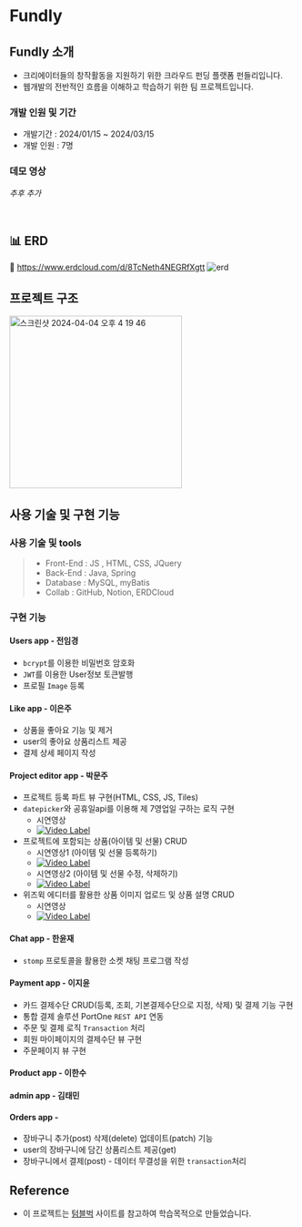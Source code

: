 # Fundly

## Fundly 소개
- 크리에이터들의 창작활동을 지원하기 위한 크라우드 펀딩 플랫폼 펀들리입니다.
- 웹개발의 전반적인 흐름을 이해하고 학습하기 위한 팀 프로젝트입니다.

### 개발 인원 및 기간

- 개발기간 : 2024/01/15 ~ 2024/03/15
- 개발 인원 : 7명


### 데모 영상

*추후 추가*

<br>

## 📊 ERD 
📎 https://www.erdcloud.com/d/8TcNeth4NEGRfXgtt
![erd](https://github.com/mulgoms2/Fundly/assets/77871865/ec739dd8-a32b-450c-b606-4d8da6b85d83)


## 프로젝트 구조
<img width="303" alt="스크린샷 2024-04-04 오후 4 19 46" src="https://github.com/mulgoms2/Fundly/assets/77871865/b0067e5e-5a94-4f8a-b7e0-9dfd7999cf1d">


## 사용 기술 및 구현 기능


### 사용 기술 및 tools
> - Front-End : JS , HTML, CSS, JQuery
> - Back-End : Java, Spring
> - Database : MySQL, myBatis
> - Collab : GitHub, Notion, ERDCloud

### 구현 기능

#### Users app - 전임경
- `bcrypt`를 이용한 비밀번호 암호화
- `JWT`를 이용한 User정보 토큰발행
- 프로필 `Image` 등록

#### Like app - 이은주
- 상품을 좋아요 기능 및 제거
- user의 좋아요 상품리스트 제공
- 결제 상세 페이지 작성

#### Project editor app - 박문주
- 프로젝트 등록 파트 뷰 구현(HTML, CSS, JS, Tiles)
- `datepicker`와 공휴일api를 이용해 제 7영업일 구하는 로직 구현
  - 시연영상
  - [![Video Label](http://img.youtube.com/vi/jkXEFxm6g3I/0.jpg)](https://youtu.be/jkXEFxm6g3I)
- 프로젝트에 포함되는 상품(아이템 및 선물) CRUD
  - 시연영상1 (아이템 및 선물 등록하기)
  - [![Video Label](http://img.youtube.com/vi/C_Hq-qYaYjE/0.jpg)](https://youtu.be/C_Hq-qYaYjE)
  - 시연영상2 (아이템 및 선물 수정, 삭제하기)
  - [![Video Label](http://img.youtube.com/vi/NHJxFmS8hd8/0.jpg)](https://youtu.be/NHJxFmS8hd8)
- 위즈윅 에디터를 활용한 상품 이미지 업로드 및 상품 설명 CRUD
  - 시연영상
  - [![Video Label](http://img.youtube.com/vi/7mxksVANis4/0.jpg)](https://youtu.be/7mxksVANis4)

#### Chat app - 한윤재
- `stomp` 프로토콜을 활용한 소켓 채팅 프로그램 작성

#### Payment app - 이지윤
- 카드 결제수단 CRUD(등록, 조회, 기본결제수단으로 지정, 삭제) 및 결제 기능 구현
- 통합 결제 솔루션 PortOne `REST API` 연동
- 주문 및 결제 로직 `Transaction` 처리
- 회원 마이페이지의 결제수단 뷰 구현
- 주문페이지 뷰 구현

#### Product app - 이한수

#### admin app - 김태민

#### Orders app - 
- 장바구니 추가(post) 삭제(delete) 업데이트(patch) 기능
- user의 장바구니에 담긴 상품리스트 제공(get)
- 장바구니에서 결제(post) - 데이터 무결성을 위한 `transaction`처리<br>


## Reference

- 이 프로젝트는 [텀블벅](https://tumblbug.com/) 사이트를 참고하여 학습목적으로 만들었습니다.

